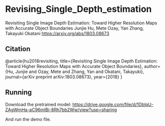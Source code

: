 # Revising_Single_Depth_estimation

Revisiting Single Image Depth Estimation: Toward Higher Resolution Maps with Accurate Object Boundaries
Junjie Hu, Mete Ozay, Yan Zhang, Takayuki Okatani https://arxiv.org/abs/1803.08673

Citation
-
@article{hu2018revisiting,
  title={Revisiting Single Image Depth Estimation: Toward Higher Resolution Maps with Accurate Object Boundaries},
  author={Hu, Junjie and Ozay, Mete and Zhang, Yan and Okatani, Takayuki},
  journal={arXiv preprint arXiv:1803.08673},
  year={2018}
}

Running
-
Download the pretrained model:
https://drive.google.com/file/d/1DblqU-ZAgWmHa-aC96mIBi-8Rh7bb2Ww/view?usp=sharing

And run the demo file.
